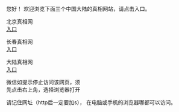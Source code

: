 
  您好！ 欢迎浏览下面三个中国大陆的真相网站，请点击入口。 <br/>


   
   北京真相网<br/>
<a href="https://is.gd/o24d9i" id="bjLink" rel="nofollow">入口</a>

  长春真相网<br/>
<a href="https://is.gd/bNirXK" id="ccLink" rel="nofollow">入口</a>

   大陆真相网<br/>
<a href="https://is.gd/A1mgZs" id="dlLink" rel="nofollow">入口</a>






  微信如提示停止访问该网页，须<br/>
  先点击右上角，选择浏览器打开<br/>

  请记住网址（http后一定要加s）， 在电脑或手机的浏览器哪都可以访问。

